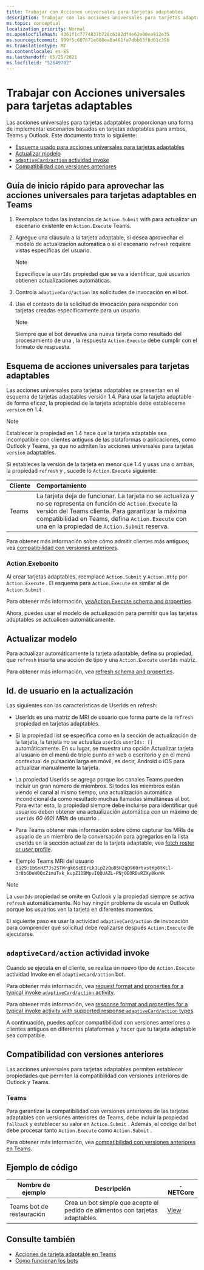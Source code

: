 ```yaml
---
title: Trabajar con Acciones universales para tarjetas adaptables
description: Trabajar con las acciones universales para tarjetas adaptables.
ms.topic: conceptual
localization_priority: Normal
ms.openlocfilehash: 4361f1c7774837b728c6382df4e62e00ea912e35
ms.sourcegitcommit: 999f5c607671e088ea8a461fa7dbb63f8d61c39b
ms.translationtype: MT
ms.contentlocale: es-ES
ms.lasthandoff: 05/25/2021
ms.locfileid: "52649702"
---
```

# <a name="work-with-universal-actions-for-adaptive-cards"></a>Trabajar con Acciones universales para tarjetas adaptables

Las acciones universales para tarjetas adaptables proporcionan una forma de implementar escenarios basados en tarjetas adaptables para ambos, Teams y Outlook. Este documento trata lo siguiente:

* [Esquema usado para acciones universales para tarjetas adaptables](#schema-for-universal-actions-for-adaptive-cards)
* [Actualizar modelo](#refresh-model)
* [`adaptiveCard/action` actividad invoke](#adaptivecardaction-invoke-activity)
* [Compatibilidad con versiones anteriores](#backward-compatibility)

## <a name="quick-start-guide-to-leverage-universal-actions-for-adaptive-cards-in-teams"></a>Guía de inicio rápido para aprovechar las acciones universales para tarjetas adaptables en Teams

1. Reemplace todas las instancias de `Action.Submit` with para actualizar un escenario existente en `Action.Execute` Teams.
2. Agregue una cláusula a la tarjeta adaptable, si desea aprovechar el modelo de actualización automática o si el escenario `refresh` requiere vistas específicas del usuario.

    >[!NOTE]
    > Especifique la `userIds` propiedad que se va a identificar, qué usuarios obtienen actualizaciones automáticas.

3. Controla `adaptiveCard/action` las solicitudes de invocación en el bot.
4. Use el contexto de la solicitud de invocación para responder con tarjetas creadas específicamente para un usuario.

    > [!NOTE]
    > Siempre que el bot devuelva una nueva tarjeta como resultado del procesamiento de una , la respuesta `Action.Execute` debe cumplir con el formato de respuesta.

## <a name="schema-for-universal-actions-for-adaptive-cards"></a>Esquema de acciones universales para tarjetas adaptables

Las acciones universales para tarjetas adaptables se presentan en el esquema de tarjetas adaptables versión 1.4. Para usar la tarjeta adaptable de forma eficaz, la propiedad de la tarjeta adaptable debe establecerse `version` en 1.4.

> [!NOTE]
> Establecer la propiedad en 1.4 hace que la tarjeta adaptable sea incompatible con clientes antiguos de las plataformas o aplicaciones, como Outlook y Teams, ya que no admiten las acciones universales para tarjetas `version` adaptables.

Si estableces la versión de la tarjeta en menor que 1.4 y usas una o ambas, la propiedad `refresh` y , sucede lo `Action.Execute` siguiente:

| Cliente | Comportamiento |
| :-- | :-- |
| Teams | La tarjeta deja de funcionar. La tarjeta no se actualiza y no se representa en función de `Action.Execute` la versión del Teams cliente. Para garantizar la máxima compatibilidad en Teams, defina `Action.Execute` con una en la propiedad de `Action.Submit` reserva. |

Para obtener más información sobre cómo admitir clientes más antiguos, vea [compatibilidad con versiones anteriores](#backward-compatibility).

### <a name="actionexecute"></a>Action.Exebonito

Al crear tarjetas adaptables, reemplace `Action.Submit` y `Action.Http` por `Action.Execute` . El esquema para `Action.Execute` es similar al de `Action.Submit` .

Para obtener más información, [ veaAction.Execute schema and properties](/adaptive-cards/authoring-cards/universal-action-model#actionexecute).

Ahora, puedes usar el modelo de actualización para permitir que las tarjetas adaptables se actualicen automáticamente.

## <a name="refresh-model"></a>Actualizar modelo

Para actualizar automáticamente la tarjeta adaptable, defina su propiedad, que `refresh` inserta una acción de tipo y una `Action.Execute` `userIds` matriz.

Para obtener más información, vea [refresh schema and properties](/adaptive-cards/authoring-cards/universal-action-model#refresh-mechanism).

## <a name="user-ids-in-refresh"></a>Id. de usuario en la actualización

Las siguientes son las características de UserIds en refresh:

* UserIds es una matriz de MRI de usuario que forma parte de la `refresh` propiedad en tarjetas adaptables.

* Si la propiedad list se especifica como en la sección de actualización de la tarjeta, la tarjeta no se actualiza `userIds` `userIds: []` automáticamente. En su  lugar, se muestra una opción Actualizar tarjeta al usuario en el menú de triple punto en web o escritorio y en el menú contextual de pulsación larga en móvil, es decir, Android o iOS para actualizar manualmente la tarjeta.

* La propiedad UserIds se agrega porque los canales Teams pueden incluir un gran número de miembros. Si todos los miembros están viendo el canal al mismo tiempo, una actualización automática incondicional da como resultado muchas llamadas simultáneas al bot. Para evitar esto, la propiedad siempre debe incluirse para identificar qué usuarios deben obtener una actualización automática con un máximo de `userIds` *60 (60) MRIs* de usuario .

* Para Teams obtener más información sobre cómo capturar los MRIs de usuario de un miembro de la conversación para agregarlos en la lista userIds en la sección actualizar de la tarjeta adaptable, vea [fetch roster or user profile](/microsoftteams/platform/bots/how-to/get-teams-context?tabs=dotnet#fetch-the-roster-or-user-profile).

* Ejemplo Teams MRI del usuario es`29:1bSnHZ7Js2STWrgk6ScEErLk1Lp2zQuD5H2qQ960rtvstKp8tKLl-3r8b6DoW0QxZimuTxk_kupZ1DBMpvIQQUAZL-PNj0EORDvRZXy8kvWk`

> [!NOTE]
> La `userIds` propiedad se omite en Outlook y la propiedad siempre se activa `refresh` automáticamente. No hay ningún problema de escala en Outlook porque los usuarios ven la tarjeta en diferentes momentos.

El siguiente paso es usar la actividad `adaptiveCard/action` de invocación para comprender qué solicitud debe realizarse después `Action.Execute` de ejecutarse.

## <a name="adaptivecardaction-invoke-activity"></a>`adaptiveCard/action` actividad invoke

Cuando se ejecuta en el cliente, se realiza un nuevo tipo de `Action.Execute` actividad Invoke en el `adaptiveCard/action` bot.

Para obtener más información, vea [request format and properties for a typical invoke `adaptiveCard/action` activity](/adaptive-cards/authoring-cards/universal-action-model#request-format).

Para obtener más información, vea [response format and properties for a typical invoke activity with supported response `adaptiveCard/action` types](/adaptive-cards/authoring-cards/universal-action-model#response-format).

A continuación, puedes aplicar compatibilidad con versiones anteriores a clientes antiguos en diferentes plataformas y hacer que tu tarjeta adaptable sea compatible.

## <a name="backward-compatibility"></a>Compatibilidad con versiones anteriores

Las acciones universales para tarjetas adaptables permiten establecer propiedades que permiten la compatibilidad con versiones anteriores de Outlook y Teams.

### <a name="teams"></a>Teams

Para garantizar la compatibilidad con versiones anteriores de las tarjetas adaptables con versiones anteriores de Teams, debe incluir la propiedad `fallback` y establecer su valor en `Action.Submit` . Además, el código del bot debe procesar tanto `Action.Execute` como `Action.Submit` .

Para obtener más información, vea [compatibilidad con versiones anteriores en Teams](/adaptive-cards/authoring-cards/universal-action-model#teams).

## <a name="code-sample"></a>Ejemplo de código

|Nombre de ejemplo | Descripción | . NETCore |
|----------------|-----------------|--------------|
| Teams bot de restauración | Crea un bot simple que acepte el pedido de alimentos con tarjetas adaptables. |[View](https://github.com/OfficeDev/Microsoft-Teams-Samples/tree/main/samples/bot-teams-catering/csharp)|

## <a name="see-also"></a>Consulte también

* [Acciones de tarjeta adaptable en Teams](~/task-modules-and-cards/cards/cards-actions.md#adaptive-cards-actions)
* [Cómo funcionan los bots](/azure/bot-service/bot-builder-basics?view=azure-bot-service-4.0&preserve-view=true)
